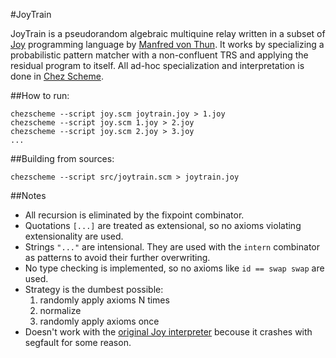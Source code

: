 #JoyTrain

JoyTrain is a pseudorandom algebraic multiquine relay written in a subset of [Joy](https://www.kevinalbrecht.com/code/joy-mirror/joy.html) programming language by [Manfred von Thun](http://fogus.me/important/von-thun/). It works by specializing a probabilistic pattern matcher with a non-confluent TRS and applying the residual program to itself. All ad-hoc specialization and interpretation is done in [Chez Scheme](https://cisco.github.io/ChezScheme/).

##How to run:

```
chezscheme --script joy.scm joytrain.joy > 1.joy
chezscheme --script joy.scm 1.joy > 2.joy
chezscheme --script joy.scm 2.joy > 3.joy
...
```

##Building from sources:

```
chezscheme --script src/joytrain.scm > joytrain.joy
```

##Notes

* All recursion is eliminated by the fixpoint combinator.
* Quotations `[...]` are treated as extensional, so no axioms violating extensionality are used.
* Strings `"..."` are intensional. They are used with the `intern` combinator as patterns to avoid their further overwriting.
* No type checking is implemented, so no axioms like `id == swap swap` are used.
* Strategy is the dumbest possible:
  1. randomly apply axioms N times
  2. normalize
  3. randomly apply axioms once
* Doesn't work with the [original Joy interpreter](https://github.com/Wodan58/Joy) becouse it crashes with segfault for some reason.
